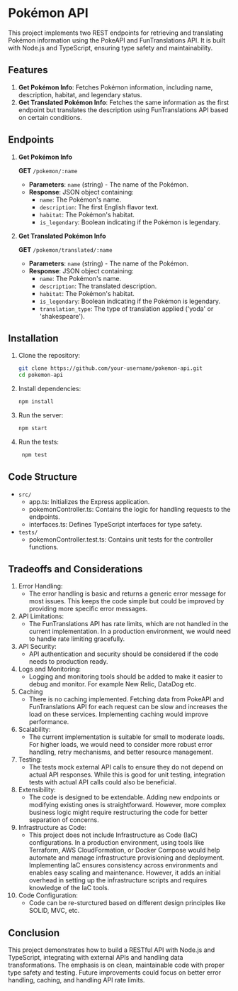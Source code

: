 # Pokémon API

This project implements two REST endpoints for retrieving and translating Pokémon information using the PokeAPI and
FunTranslations API. It is built with Node.js and TypeScript, ensuring type safety and maintainability.

## Features

1. **Get Pokémon Info**: Fetches Pokémon information, including name, description, habitat, and legendary status.
2. **Get Translated Pokémon Info**: Fetches the same information as the first endpoint but translates the description
   using FunTranslations API based on certain conditions.

## Endpoints

1. **Get Pokémon Info**

   **GET** `/pokemon/:name`

    - **Parameters**: `name` (string) - The name of the Pokémon.
    - **Response**: JSON object containing:
        - `name`: The Pokémon's name.
        - `description`: The first English flavor text.
        - `habitat`: The Pokémon's habitat.
        - `is_legendary`: Boolean indicating if the Pokémon is legendary.

2. **Get Translated Pokémon Info**

   **GET** `/pokemon/translated/:name`

    - **Parameters**: `name` (string) - The name of the Pokémon.
    - **Response**: JSON object containing:
        - `name`: The Pokémon's name.
        - `description`: The translated description.
        - `habitat`: The Pokémon's habitat.
        - `is_legendary`: Boolean indicating if the Pokémon is legendary.
        - `translation_type`: The type of translation applied ('yoda' or 'shakespeare').

## Installation

1. Clone the repository:
   ```bash
   git clone https://github.com/your-username/pokemon-api.git
   cd pokemon-api

2. Install dependencies:
    ```bash
    npm install

3. Run the server:
    ```bash
   npm start
4. Run the tests:
   ```bash
    npm test

## Code Structure

- `src/`
    - app.ts: Initializes the Express application.
    - pokemonController.ts: Contains the logic for handling requests to the endpoints.
    - interfaces.ts: Defines TypeScript interfaces for type safety.
- `tests/`
    - pokemonController.test.ts: Contains unit tests for the controller functions.

## Tradeoffs and Considerations

1. Error Handling:
    - The error handling is basic and returns a generic error message for most issues. This keeps the code simple but could
  be improved by providing more specific error messages.
2. API Limitations:
    - The FunTranslations API has rate limits, which are not handled in the current implementation. In a production
      environment, we would need to handle rate limiting gracefully.
3. API Security: 
    - API authentication and security should be considered if the code needs to production ready.
4. Logs and Monitoring: 
    - Logging and monitoring tools should be added to make it easier to debug and monitor. For example New Relic, DataDog etc.  
5. Caching
    - There is no caching implemented. Fetching data from PokeAPI and FunTranslations API for each request can be slow
      and increases the load on these services. Implementing caching would improve performance.
6. Scalability:
    - The current implementation is suitable for small to moderate loads. For higher loads, we would need to consider
      more robust error handling, retry mechanisms, and better resource management.
7. Testing:
    - The tests mock external API calls to ensure they do not depend on actual API responses. While this is good for
      unit testing, integration tests with actual API calls could also be beneficial.
8. Extensibility:
    - The code is designed to be extendable. Adding new endpoints or modifying existing ones is straightforward.
      However, more complex business logic might require restructuring the code for better separation of concerns.
9. Infrastructure as Code:
   - This project does not include Infrastructure as Code (IaC) configurations. In a production environment, using tools like Terraform, AWS CloudFormation, or Docker Compose would help automate and manage infrastructure provisioning and deployment. Implementing IaC ensures consistency across environments and enables easy scaling and maintenance. However, it adds an initial overhead in setting up the infrastructure scripts and requires knowledge of the IaC tools.
10. Code Configuration: 
    - Code can be re-sturctured based on different design principles like SOLID, MVC, etc.  

## Conclusion

This project demonstrates how to build a RESTful API with Node.js and TypeScript, integrating with external APIs and
handling data transformations. The emphasis is on clean, maintainable code with proper type safety and testing. Future
improvements could focus on better error handling, caching, and handling API rate limits.
 



